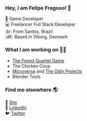 ### Hey, I am Felipe Fragoso! 👋

👾 Game Developer<br>
💻 Freelancer Full Stack Developer<br>
:br: From Santos, Brazil<br>
:dK: Based in Viborg, Denmark<br>

### What I am working on 👨‍💻

- <a href="https://www.theforestquartet.org/">The Forest Quartet Game</a>
- The Chicken Coup
- <a href="https://www.microverse.org/">Microverse</a> and <a href="https://www.theodinproject.com/home">The Odin Projects</a>
- Blender Tools

### Find me elsewhere 🌎

🚀 <a href="http://fdfragoso.github.io/">Site</a><br>
💼 <a href="https://www.linkedin.com/in/fdfragoso">LinkedIn</a><br>
🐦 <a href="https://www.twitter.com/fdfragoso">Twitter</a><br>

<!--
**fdfragoso/fdfragoso** is a ✨ _special_ ✨ repository because its `README.md` (this file) appears on your GitHub profile.


- 🔭 I’m currently working on ...
- 🌱 I’m currently learning ...
- 👯 I’m looking to collaborate on ...
- 🤔 I’m looking for help with ...
- 💬 Ask me about ...
- 📫 How to reach me: ...
- 😄 Pronouns: ...
- ⚡ Fun fact: ...
-->
